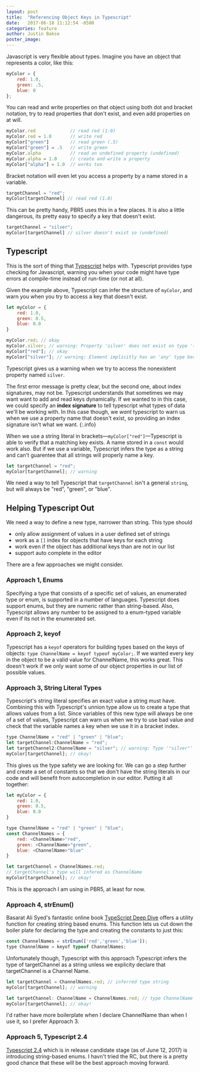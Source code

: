 ```yaml
---
layout: post
title:  "Referencing Object Keys in Typescript"
date:   2017-06-18 11:12:54 -0500
categories: feature
author: Justin Bakse
poster_image:
---
```


Javascript is very flexible about types. Imagine you have an object that represents a color, like this:

```javascript
myColor = {
    red: 1.0,
    green: .5,
    blue: 0
};
```

You can read and write properties on that object using both dot and bracket notation, try to read properties that don't exist, and even add properties on at will.

```javascript
myColor.red             // read red (1.0)
myColor.red = 1.0       // write red
myColor["green"]        // read green (.5)
myColor["green"] = .5   // write green
myColor.alpha           // read an undefined property (undefined)
myColor.alpha = 1.0     // create and write a property
myColor["alpha"] = 1.0  // works too
```

Bracket notation will even let you access a property by a name stored in a variable.

```javascript
targetChannel = "red";
myColor[targetChannel] // read red (1.0)
```

This can be pretty handy, PBR5 uses this in a few places. It is also a little dangerous, its pretty easy to specify a key that doesn't exist.

```javascript
targetChannel = "silver";
myColor[targetChannel] // silver doesn't exist so (undefined)
```

## Typescript
This is the sort of thing that [Typescript](https://www.typescriptlang.org/index.html) helps with. Typescript provides type checking for Javascript, warning you when your code might have type errors at compile-time instead of run-time (or not at all).

Given the example above, Typescript can infer the structure of `myColor`, and warn you when you try to access a key that doesn't exist.

```javascript
let myColor = {
    red: 1.0,
    green: 0.5,
    blue: 0.0
}

myColor.red; // okay
myColor.silver; // warning: Property 'silver' does not exist on type '{ red: number; green: number; blue: number; }'
myColor["red"]; // okay
myColor["silver"]; // warning: Element implicitly has an 'any' type because type '{ red: number; green: number; blue: number; }' has no index signature.
```

Typescript gives us a warning when we try to access the nonexistent property named `silver`.

The first error message is pretty clear, but the second one, about index signatures, may not be. Typescript understands that sometimes we may want want to add and read keys dynamically. If we wanted to in this case, we could specify an **index signature** to tell typescript what types of data we'll be working with. In this case though, we *want* typescript to warn us when we use a property name that doesn't exist, so providing an index signature isn't what we want.
{:.info}

When we use a string literal in brackets—`myColor["red"]`—Typescript is able to verify that a matching key exists. A name stored in a `const` would work also. But if we use a variable, Typescript infers the type as a string and can't guarentee that all strings will properly name a key.

```javascript
let targetChannel = "red";
myColor[targetChannel]; // warning
```

We need a way to tell Typescript that `targetChannel` isn't a general `string`, but will always be "red", "green", or "blue".

## Helping Typescript Out

We need a way to define a new type, narrower than string. This type should
- only allow assignment of values in a user defined set of strings
- work as a `[]` index for objects that have keys for each string
- work even if the object has additional keys than are not in our list
- support auto complete in the editor

There are a few approaches we might consider.

### Approach 1, Enums
Specifying a type that consists of a specific set of values, an enumerated type or enum, is supported in a number of languages. Typescript does support enums, but they are numeric rather than string-based. Also, Typescript allows any number to be assigned to a enum-typed variable even if its not in the enumerated set.

### Approach 2, keyof
Typescript has a `keyof` operators for building types based on the keys of objects: `type ChannelName = keyof typeof myColor;`. If we wanted every key in the object to be a valid value for ChannelName, this works great. This doesn't work if we only want some of our object properties in our list of possible values.

### Approach 3, String Literal Types
Typescript's string literal specifies an exact value a string must have. Combining this with Typescript's unnion type allow us to create a type that allows values from a list. Since variables of this new type will always be one of a set of values, Typescript can warn us when we try to use bad value and check that the variable names a key when we use it in a bracket index.

```javascript
type ChannelName = "red" | "green" | "blue";
let targetChannel:ChannelName = "red";
let targetChannel2:ChannelName = "silver"; // warning: Type '"silver"' is not assignable to type 'ChannelName'.
myColor[targetChannel]; // okay!
```

This gives us the type safety we are looking for. We can go a step further and create a set of constants so that we don't have the string literals in our code and will benefit from autocompletion in our editor. Putting it all together:

```javascript
let myColor = {
    red: 1.0,
    green: 0.5,
    blue: 0.0
}

type ChannelName = "red" | "green" | "blue";
const ChannelNames = {
    red: <ChannelName>"red",
    green: <ChannelName>"green",
    blue: <ChannelName>"blue"
}

let targetChannel = ChannelNames.red;
// targetChannel's type will infered as ChannelName
myColor[targetChannel]; // okay!
```
This is the approach I am using in PBR5, at least for now.

### Approach 4, strEnum()

Basarat Ali Syed's fantastic online book [TypeScript Deep Dive](https://basarat.gitbooks.io/typescript/content/) offers a utility function for creating string based enums. This function lets us cut down the boiler plate for declaring the type and creating the constants to just this:

```javascript
const ChannelNames = strEnum(['red','green','blue']);
type ChannelName = keyof typeof ChannelNames;
```

Unfortunately though, Typescript with this approach Typescript infers the type of targetChannel as a string unless we explicity declare that targetChannel is a Channel Name.

```javascript
let targetChannel = ChannelNames.red; // inferred type string
myColor[targetChannel]; // warning
```
```javascript
let targetChannel: ChannelName = ChannelNames.red; // type ChannelName
myColor[targetChannel]; // okay!
```

I'd rather have more boilerplate when I declare ChannelName than when I use it, so I prefer Approach 3.


### Approach 5, Typescript 2.4

[Typescript 2.4](https://blogs.msdn.microsoft.com/typescript/2017/06/12/announcing-typescript-2-4-rc/) which is in release candidate stage (as of June 12, 2017) is introducing string-based enums. I havn't tried the RC, but there is a pretty good chance that these will be the best approach moving forward.
